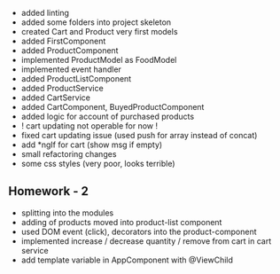  <ul>
  <li>added linting</li>
  <li>added some folders into project skeleton</li>
  <li>created Cart and Product very first models</li>
  <li>added FirstComponent</li>
  <li>added ProductComponent</li>
  <li>implemented ProductModel as FoodModel</li>
  <li>implemented event handler</li>
  <li>added ProductListComponent</li>
  <li>added ProductService</li>
  <li>added CartService</li>
  <li>added CartComponent, BuyedProductComponent</li>
  <li>added logic for account of purchased products</li>
  <li>! cart updating not operable for now !</li>
  <li>fixed cart updating issue (used push for array instead of concat)</li>
  <li>add *ngIf for cart (show msg if empty)</li>
  <li>small refactoring changes</li>
  <li>some css styles (very poor, looks terrible)</li>
</ul> 
<h2>Homework - 2</h2>

<ul>
<li>splitting into the modules</li>
<li>adding of products moved into product-list component</li>
<li>used DOM event (click), decorators into the product-component </li>
<li>implemented increase / decrease quantity / remove from cart in cart service</li>
<li>add template variable in AppComponent with @ViewChild</li>
</ul>


